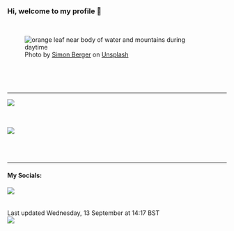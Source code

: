 <h3>Hi, welcome to my profile 👋</h3>

<br />
<figure>
  <img
    src="https://images.unsplash.com/photo-1510739859545-e7b9e979de86?crop=entropy&cs=tinysrgb&fit=max&fm=jpg&ixid=M3wyNzQ3MDB8MHwxfHJhbmRvbXx8fHx8fHx8fDE2OTQ2MDc4MDJ8&ixlib=rb-4.0.3&q=80&w=1080&auto=format"
    alt="orange leaf near body of water and mountains during daytime" 
  />
  <figcaption>Photo by <a
    href="https://unsplash.com/@8moments?utm_source=Profile%20readme&utm_medium=referral">Simon Berger</a> on <a
    href="https://unsplash.com/?utm_source=Profile%20readme&utm_medium=referral">Unsplash</a></figcaption>
</figure>




  <br /><br /><br />

<hr />
<img
  src="https://github-readme-stats.vercel.app/api?username=shanelucy&show_icons=true&theme=calm"
/>
<br /><br /><br />

<img 
  src="https://github-readme-stats.vercel.app/api/top-langs/?username=shanelucy&theme=calm"
/>
<br /><br /><br /><br />
<hr />
<h4>My Socials:</h4>
<a href="https://uk.linkedin.com/in/shane-lucy-4735b616a">
  <img
    src="https://img.shields.io/badge/linkedin%20-%230077B5.svg?&style=for-the-badge&logo=linkedin&logoColor=white"
  />
</a>
<br /><br /><br />
Last updated Wednesday, 13 September at 14:17 BST
<br />
<img
  src="https://github.com/ShaneLucy/ShaneLucy/workflows/README%20build/badge.svg"
/>
